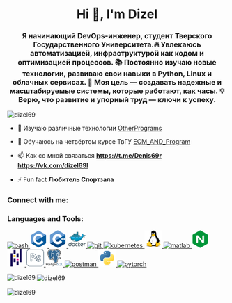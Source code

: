 <h1 align="center">Hi 👋, I'm Dizel</h1>
<h3 align="center">Я начинающий DevOps-инженер, студент Тверского Государственного Университета.🔥 Увлекаюсь автоматизацией, инфраструктурой как кодом и оптимизацией процессов. 📚 Постоянно изучаю новые технологии, развиваю свои навыки в Python, Linux и облачных сервисах. 🎯 Моя цель — создавать надежные и масштабируемые системы, которые работают, как часы. 💡 Верю, что развитие и упорный труд — ключи к успеху.</h3>

<p align="left"> <img src="https://komarev.com/ghpvc/?username=dizel69&label=Profile%20views&color=0e75b6&style=flat" alt="dizel69" /> </p>

- 🔭 Изучаю различные технологии [OtherPrograms](https://github.com/Dizel69/OtherPrograms)

- 🤝 Обучаюсь на четвёртом курсе ТвГУ [ECM_AND_Program](https://github.com/Dizel69/ECM_AND_Program)

- 📫 Как со мной связаться **https://t.me/Denis69r https://vk.com/dizel69l**

- ⚡ Fun fact **Любитель Спортзала**

<h3 align="left">Connect with me:</h3>
<p align="left">
</p>

<h3 align="left">Languages and Tools:</h3>
<p align="left"> <a href="https://www.gnu.org/software/bash/" target="_blank" rel="noreferrer"> <img src="https://www.vectorlogo.zone/logos/gnu_bash/gnu_bash-icon.svg" alt="bash" width="40" height="40"/> </a> <a href="https://www.cprogramming.com/" target="_blank" rel="noreferrer"> <img src="https://raw.githubusercontent.com/devicons/devicon/master/icons/c/c-original.svg" alt="c" width="40" height="40"/> </a> <a href="https://www.w3schools.com/cpp/" target="_blank" rel="noreferrer"> <img src="https://raw.githubusercontent.com/devicons/devicon/master/icons/cplusplus/cplusplus-original.svg" alt="cplusplus" width="40" height="40"/> </a> <a href="https://www.docker.com/" target="_blank" rel="noreferrer"> <img src="https://raw.githubusercontent.com/devicons/devicon/master/icons/docker/docker-original-wordmark.svg" alt="docker" width="40" height="40"/> </a> <a href="https://git-scm.com/" target="_blank" rel="noreferrer"> <img src="https://www.vectorlogo.zone/logos/git-scm/git-scm-icon.svg" alt="git" width="40" height="40"/> </a> <a href="https://kubernetes.io" target="_blank" rel="noreferrer"> <img src="https://www.vectorlogo.zone/logos/kubernetes/kubernetes-icon.svg" alt="kubernetes" width="40" height="40"/> </a> <a href="https://www.linux.org/" target="_blank" rel="noreferrer"> <img src="https://raw.githubusercontent.com/devicons/devicon/master/icons/linux/linux-original.svg" alt="linux" width="40" height="40"/> </a> <a href="https://www.mathworks.com/" target="_blank" rel="noreferrer"> <img src="https://upload.wikimedia.org/wikipedia/commons/2/21/Matlab_Logo.png" alt="matlab" width="40" height="40"/> </a> <a href="https://www.nginx.com" target="_blank" rel="noreferrer"> <img src="https://raw.githubusercontent.com/devicons/devicon/master/icons/nginx/nginx-original.svg" alt="nginx" width="40" height="40"/> </a> <a href="https://pandas.pydata.org/" target="_blank" rel="noreferrer"> <img src="https://raw.githubusercontent.com/devicons/devicon/2ae2a900d2f041da66e950e4d48052658d850630/icons/pandas/pandas-original.svg" alt="pandas" width="40" height="40"/> </a> <a href="https://www.photoshop.com/en" target="_blank" rel="noreferrer"> <img src="https://raw.githubusercontent.com/devicons/devicon/master/icons/photoshop/photoshop-line.svg" alt="photoshop" width="40" height="40"/> </a> <a href="https://www.postgresql.org" target="_blank" rel="noreferrer"> <img src="https://raw.githubusercontent.com/devicons/devicon/master/icons/postgresql/postgresql-original-wordmark.svg" alt="postgresql" width="40" height="40"/> </a> <a href="https://postman.com" target="_blank" rel="noreferrer"> <img src="https://www.vectorlogo.zone/logos/getpostman/getpostman-icon.svg" alt="postman" width="40" height="40"/> </a> <a href="https://www.python.org" target="_blank" rel="noreferrer"> <img src="https://raw.githubusercontent.com/devicons/devicon/master/icons/python/python-original.svg" alt="python" width="40" height="40"/> </a> <a href="https://pytorch.org/" target="_blank" rel="noreferrer"> <img src="https://www.vectorlogo.zone/logos/pytorch/pytorch-icon.svg" alt="pytorch" width="40" height="40"/> </a> </p>

<p><img align="left" src="https://github-readme-stats.vercel.app/api/top-langs?username=dizel69&show_icons=true&locale=en&layout=compact" alt="dizel69" /></p>

<p>&nbsp;<img align="center" src="https://github-readme-stats.vercel.app/api?username=dizel69&show_icons=true&locale=en" alt="dizel69" /></p>

<p><img align="center" src="https://github-readme-streak-stats.herokuapp.com/?user=dizel69&" alt="dizel69" /></p>
